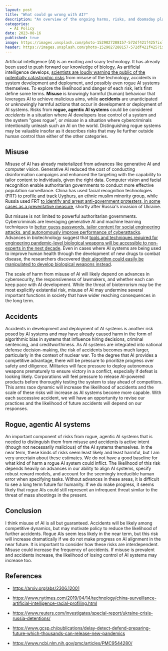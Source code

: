 ```yaml
---
layout: post
title: "What could go wrong with AI?"
description: "An overview of the ongoing harms, risks, and doomsday placards."
categories:
  - AI Policy
date: 2023-08-16
published: true
image: https://images.unsplash.com/photo-1529027288157-572df421f425?ixlib=rb-4.0.3&ixid=M3wxMjA3fDB8MHxwaG90by1wYWdlfHx8fGVufDB8fHx8fA%3D%3D&auto=format&fit=crop&w=1170&q=80
header: https://images.unsplash.com/photo-1529027288157-572df421f425?ixlib=rb-4.0.3&ixid=M3wxMjA3fDB8MHxwaG90by1wYWdlfHx8fGVufDB8fHx8fA%3D%3D&auto=format&fit=crop&w=1170&q=80
---
```


Artificial intelligence (AI) is an exciting and scary technology.
It has already been used to push forward our knowledge of biology, 
As artificial intelligence develops, [scientists are loudly warning the public of the potentially catastrophic risks](https://arxiv.org/abs/2306.12001) from misuse of the technology, accidents in system development and deployment, and possibly even rogue AI systems themselves. 
To explore the likelihood and danger of each risk, let’s first define some terms. 
**Misuse** is knowingly harmful (human) behaviour that leverages AI to achieve malicious aims, while **accidents** are unanticipated or unknowingly harmful actions that occur in development or deployment of AI systems. 
Risks from **rogue, agentic AI systems** could be considered *accidents* in a situation where AI developers lose control of a system and the system "goes rogue", or *misuse* in a situation where cybercriminals intentionally unleash such an AI on the world. 
Distinguishing rogue systems may be valuable insofar as it describes risks that may lie further outside human control than either of the other categories.

## Misuse

Misuse of AI has already materialized from advances like generative AI and computer vision. 
Generative AI reduced the cost of conducting disinformation campaigns and enhanced the targeting with the capability to tailor content to individuals, given the right data. 
Computer vision and facial recognition enable authoritarian governments to conduct more effective population surveillance. 
China has used facial recognition technologies (FRT) [to profile and track Uyghurs](https://www.nytimes.com/2019/04/14/technology/china-surveillance-artificial-intelligence-racial-profiling.html), an ethnic muslim minority group, while Russia used FRT [to identify and arrest anti-government protesters, in some cases as a preventative measure](https://www.reuters.com/investigates/special-report/ukraine-crisis-russia-detentions/), shortly after Russia's invasion of Ukraine. 

But misuse is not limited to powerful authoritarian governments. 
Cybercriminals are leveraging generative AI and machine learning techniques to [better guess passwords, tailor content for social engineering attacks, and autonomously improve performance of cyberattacks](https://www.trendmicro.com/vinfo/us/security/news/cybercrime-and-digital-threats/exploiting-ai-how-cybercriminals-misuse-abuse-ai-and-ml).
Advances in biotechnology suggest that [tools and techniques required for engineering pandemic-level biological weapons will be accessible to non-experts in the next decade](https://www.gcsp.ch/publications/delay-detect-defend-preparing-future-which-thousands-can-release-new-pandemics).
Even in cases where AI systems are being used to improve human health through the development of new drugs to combat disease, the researchers discovered [their algorithm could easily be manipulated to develop biological weapons instead](https://www.ncbi.nlm.nih.gov/pmc/articles/PMC9544280/).

The scale of harm from misuse of AI will likely depend on advances in cybersecurity, the responsiveness of lawmakers, and whether each can keep pace with AI development. 
While the threat of bioterrorism may be the most explicitly existential risk, misuse of AI may undermine several important functions in society that have wider reaching consequences in the long term.

## Accidents

Accidents in development and deployment of AI systems is another risk posed by AI systems and may have already caused harm in the form of algorithmic bias in systems that influence hiring decisions, criminal sentencing, and creditworthiness. 
As AI systems are integrated into national defense decision-making, the risk of accidents becomes much larger, particularly in the context of nuclear war. 
To the degree that AI provides a competitive advantage, there will be pressure to prioritize progress over safety and diligence. 
Militaries will face pressure to deploy autonomous weapons prematurely to ensure victory in a conflict, especially if defeat is looking likely. 
Corporations will feel pressure to release AI-powered products before thoroughly testing the system to stay ahead of competitors. 
This arms race dynamic will increase the likelihood of accidents and the scale of these risks will increase as AI systems become more capable. 
With each successive accident, we will have an opportunity to revise our practices and the likelihood of future accidents will depend on our responses.

## Rogue, agentic AI systems

An important component of risks from rogue, agentic AI systems that is needed to distinguish them from misuse and accidents is active intent (though not necessarily malicious) of the AI systems themselves. 
In the near term, these kinds of risks seem least likely and least harmful, but I am very uncertain about these estimates. 
We do not have a good baseline for what kind of harm a rogue AI system could inflict. 
The likelihood of this risk depends heavily on advances in our ability to align AI systems, specify robust reward models, and account for the seemingly irreducible human error when specifying tasks. 
Without advances in these areas, it is difficult to see a long term future for humanity. 
If we do make progress, it seems likely that rogue AIs could still represent an infrequent threat similar to the threat of mass shootings in the present.

## Conclusion

I think misuse of AI is all but guaranteed. Accidents will be likely among competitive dynamics, but may motivate policy to reduce the likelihood of further accidents. 
Rogue AIs seem less likely in the near term, but this risk will increase dramatically if we do not make progress on AI alignment in the near future. 
It is important to consider how these risks are interdependent. 
Misuse could increase the frequency of accidents. 
If misuse is prevalent and accidents increase, the likelihood of losing control of AI systems may increase too.

## References

- https://arxiv.org/abs/2306.12001

- https://www.nytimes.com/2019/04/14/technology/china-surveillance-artificial-intelligence-racial-profiling.html

- https://www.reuters.com/investigates/special-report/ukraine-crisis-russia-detentions/

- https://www.gcsp.ch/publications/delay-detect-defend-preparing-future-which-thousands-can-release-new-pandemics

- https://www.ncbi.nlm.nih.gov/pmc/articles/PMC9544280/